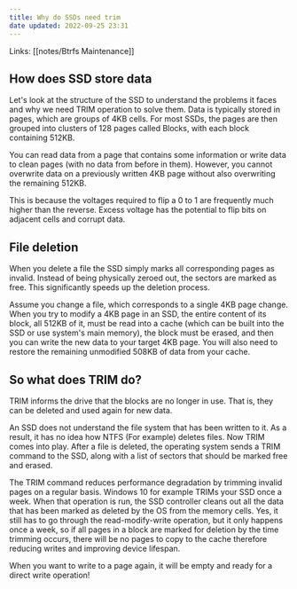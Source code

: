 ```yaml
---
title: Why do SSDs need trim
date updated: 2022-09-25 23:31
---
```


Links: [[notes/Btrfs Maintenance]]

## How does SSD store data

Let's look at the structure of the SSD to understand the problems it faces and why we need TRIM operation to solve them. Data is typically stored in pages, which are groups of 4KB cells. For most SSDs, the pages are then grouped into clusters of 128 pages called Blocks, with each block containing 512KB.

You can read data from a page that contains some information or write data to clean pages (with no data from before in them). However, you cannot overwrite data on a previously written 4KB page without also overwriting the remaining 512KB.

This is because the voltages required to flip a 0 to 1 are frequently much higher than the reverse. Excess voltage has the potential to flip bits on adjacent cells and corrupt data.

## File deletion

When you delete a file the SSD simply marks all corresponding pages as invalid. Instead of being physically zeroed out, the sectors are marked as free. This significantly speeds up the deletion process.

Assume you change a file, which corresponds to a single 4KB page change. When you try to modify a 4KB page in an SSD, the entire content of its block, all 512KB of it, must be read into a cache (which can be built into the SSD or use system's main memory), the block must be erased, and then you can write the new data to your target 4KB page. You will also need to restore the remaining unmodified 508KB of data from your cache.

## So what does TRIM do?

TRIM informs the drive that the blocks are no longer in use. That is, they can be deleted and used again for new data.

An SSD does not understand the file system that has been written to it. As a result, it has no idea how NTFS (For example) deletes files. Now TRIM comes into play. After a file is deleted, the operating system sends a TRIM command to the SSD, along with a list of sectors that should be marked free and erased.

The TRIM command reduces performance degradation by trimming invalid pages on a regular basis. Windows 10 for example TRIMs your SSD once a week. When that operation is run, the SSD controller cleans out all the data that has been marked as deleted by the OS from the memory cells. Yes, it still has to go through the read-modify-write operation, but it only happens once a week, so if all pages in a block are marked for deletion by the time trimming occurs, there will be no pages to copy to the cache therefore reducing writes and improving device lifespan.

When you want to write to a page again, it will be empty and ready for a direct write operation!

